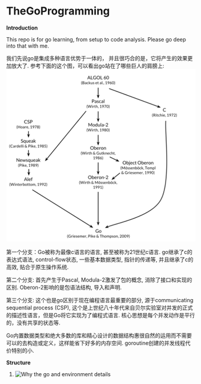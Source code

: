 # TheGoProgramming

**Introduction**

This repo is for go learning, from setup to code analysis. Please go deep into
that with me. 

我们先说go是集成多种语言优势于一体的， 并且很巧合的是，它将产生的效果更加放大了. 
参考下面的这个图，可以看出go站在了哪些巨人的肩膀上:
![golang original](https://github.com/ReyRen/TheGoProgramming/blob/master/images/goLang.png)
    
第一个分支：Go被称为最像c语言的语言, 甚至被称为21世纪c语言. go继承了c的表达式语法, control-flow状态, 一些基本数据类型, 指针的传递等, 并且继承了c的高效, 贴合于原生操作系统.

第二个分支: 首先产生于Pascal, Modula-2激发了包的概念, 消除了接口和实现的区别. Oberon-2影响的是包语法结构, 导入和声明.

第三个分支: 这个也是go区别于现在编程语言最重要的部分, 源于communicating sequential process (CSP), 这个是上世纪八十年代来自贝尔实验室对并发的正式的描述性语言，但是Go将它实现为了编程式语言. 核心思想是每个并发动作是平行的，没有共享的状态等.

Go内置数据类型和绝大多数的库和精心设计的数据结构惠很自然的运用而不需要可以的去构造或定义，这样能省下好多的内存空间. goroutine创建的并发线程代价特别的小.

**Structure**

1. ![Why the go and environment details](https://github.com/ReyRen/TheGoProgramming/tree/master/why_to_learn_go_and_setup)
